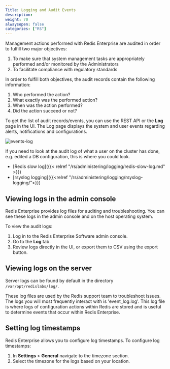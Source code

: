 ```yaml
---
Title: Logging and Audit Events
description:
weight: 70
alwaysopen: false
categories: ["RS"]
---
```

Management actions performed with Redis Enterprise are audited in order
to fulfill two major objectives:

1. To make sure that system management tasks are appropriately performed
    and/or monitored by the Administrators
1. To facilitate compliance with regulatory
    standards

In order to fulfill both objectives, the audit records contain the
following information:

1. Who performed the action?
1. What exactly was the performed action?
1. When was the action performed?
1. Did the action succeed or not?

To get the list of audit records/events, you can use the REST API or
the **Log** page in the UI. The Log page displays the system and user
events regarding alerts, notifications and
configurations.

![events-log](/images/rs/events-log.png)

If you need to look at the audit log of what a user on the cluster has
done, e.g. edited a DB configuration, this is where you could look.

- [Redis slow
    log]({{< relref "/rs/administering/logging/redis-slow-log.md" >}})
- [rsyslog logging]({{<relref "/rs/administering/logging/rsyslog-logging/">}})

## Viewing logs in the admin console

Redis Enterprise provides log files for auditing and troubleshooting. You can see these logs in the admin console and on the host operating system.

To view the audit logs:

1. Log in to the Redis Enterprise Software admin console.
1. Go to the **Log** tab.
1. Review logs directly in the UI, or export them to CSV using the export button.

## Viewing logs on the server

Server logs can be found by default in the directory `/var/opt/redislabs/log/`.

These log files are used by the Redis support team to troubleshoot issues. The logs you will most frequently interact with is 'event_log.log'. This log file is where logs of configuration actions within Redis are stored and is useful to determine events that occur within Redis Enterprise.

## Setting log timestamps

Redis Enterprise allows you to configure log timestamps. To configure log timestamps:

1. In **Settings** > **General** navigate to the timezone section.
1. Select the timezone for the logs based on your location.
